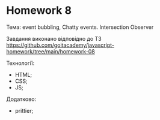 # Homework 8
Тема: event bubbling, Chatty events. Intersection Observer

Завдання виконано відповідно до ТЗ https://github.com/goitacademy/javascript-homework/tree/main/homework-08

Технології:
- HTML;
- CSS;
- JS;

Додатково:
 - prittier;
